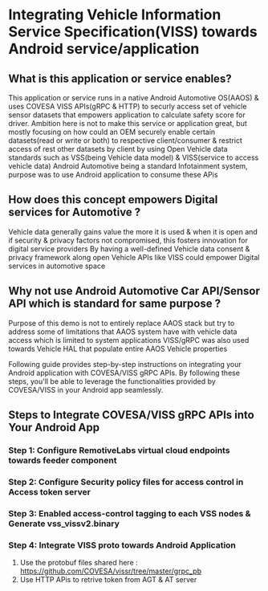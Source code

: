 # Integrating Vehicle Information Service Specification(VISS) towards Android service/application 

## What is this application or service enables?
This application or service runs in a native Android Automotive OS(AAOS) & uses COVESA VISS APIs(gRPC & HTTP) to securly access set of vehicle sensor datasets that empowers
application to calculate safety score for driver.
Ambition here is not to make this service or application great, but mostly focusing on how could an OEM securely enable certain datasets(read or write or both) to respective client/consumer & 
restrict access of rest other datasets by client by using Open Vehicle data standards such as VSS(being Vehicle data model) & VISS(service to access vehicle data)
Android Automotive being a standard Infotainment system, purpose was to use Android application to consume these APis 

## How does this concept empowers Digital services for Automotive ?
Vehicle data generally gains value the more it is used & when it is open and if security & privacy factors not compromised, this fosters innovation for digital service providers
By having a well-defined Vehicle data consent & privacy framework along open Vehicle APIs like VISS could empower Digital services in automotive space

## Why not use Android Automotive Car API/Sensor API which is standard for same purpose ?
Purpose of this demo is not to entirely replace AAOS stack but try to address some of limitations that AAOS system have with vehicle data access which is limited to system applications
VISS/gRPC was also used towards Vehicle HAL that populate entire AAOS Vehicle properties 


Following guide provides step-by-step instructions on integrating your Android application with COVESA/VISS gRPC APIs. By following these steps, you'll be able to leverage the functionalities provided by COVESA/VISS in your Android app seamlessly.


## Steps to Integrate COVESA/VISS gRPC APIs into Your Android App
<TODO>

### Step 1: Configure RemotiveLabs virtual cloud endpoints towards feeder component
<TODO>

### Step 2: Configure Security policy files for access control in Access token server
<TODO>

### Step 3: Enabled access-control tagging to each VSS nodes & Generate vss_vissv2.binary
<TODO>

### Step 4: Integrate VISS proto towards Android Application
1. Use the protobuf files shared here : https://github.com/COVESA/vissr/tree/master/grpc_pb
2. Use HTTP APis to retrive token from AGT & AT server

